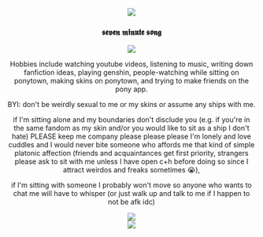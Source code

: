 <div align="center">
  <img src="https://64.media.tumblr.com/de51ce01d8765070551a70cba48a3c9c/71ad91bac8769506-1d/s1280x1920/2a023f49680ecd45c9ae443afa4bb4bd63af36a2.gifv">
</div>
<h3 align="center">𝖘𝖊𝖛𝖊𝖓 𝖒𝖎𝖓𝖚𝖙𝖊 𝖘𝖔𝖓𝖌</h3>

<div align="center">
  <img src="https://64.media.tumblr.com/6d0310c37a6f036f5ec186179d546f91/480f3a60a3e0c711-5d/s2048x3072/43ec236aec5869b5ba88c40018ce4fffa78c6cf5.pnj">
</div>

<p align="center">Hobbies include watching youtube videos, listening to music, writing down fanfiction ideas, playing genshin, people-watching while sitting on ponytown, making skins on ponytown, and trying to make friends on the pony app.</p>

<p align="center">BYI: don't be weirdly sexual to me or my skins or assume any ships with me.</p>

<p align="center">if I'm sitting alone and my boundaries don't disclude you (e.g. if you're in the same fandom as my skin and/or you would like to sit as a ship I don't hate) PLEASE keep me company please please please I'm lonely and love cuddles and I would never bite someone who affords me that kind of simple platonic affection (friends and acquaintances get first priority, strangers please ask to sit with me unless I have open c+h before doing so since I attract weirdos and freaks sometimes 😭),</p>

<p align="center">if I'm sitting with someone I probably won't move so anyone who wants to chat me will have to whisper (or just walk up and talk to me if I happen to not be afk idc)</p>

<div align="center">
  <img src="https://64.media.tumblr.com/b9e834d7d868185bc2e58204d1bdf50b/f67dc2cf4a1bcd9a-9e/s400x600/ef1371ff9662bf832a4b1e2a9f41fded3fe8bdff.gifv">
</div>

<div align="center">
  <img src="https://64.media.tumblr.com/484468f9193805f8add74dd6c47a7926/42c48bd6dd080535-a2/s2048x3072/f7bf8b3c81761abb993b7475c776d7d947c73e0c.pnj">
</div>
